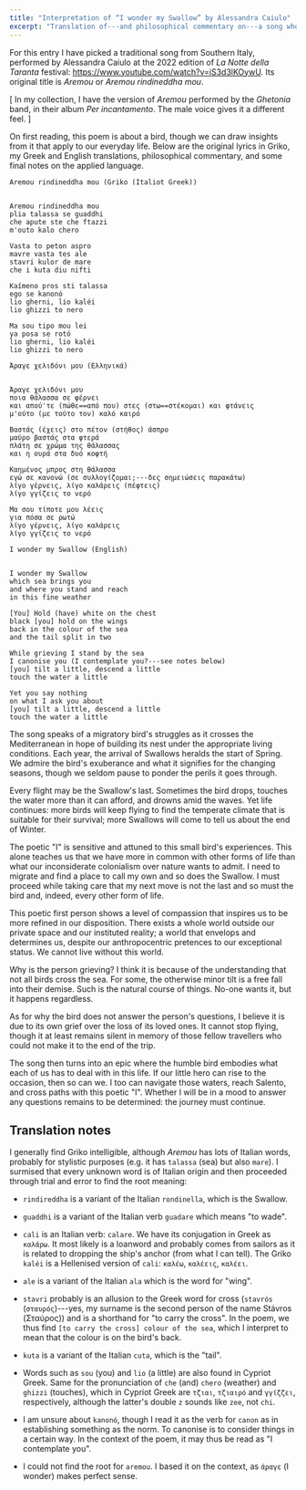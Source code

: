 ```yaml
---
title: "Interpretation of “I wonder my Swallow” by Alessandra Caiulo"
excerpt: "Translation of---and philosophical commentary on---a song whose translated title is 'I wonder my Swallow'."
---
```


For this entry I have picked a traditional song from Southern Italy,
performed by Alessandra Caiulo at the 2022 edition of _La Notte della
Taranta_ festival: <https://www.youtube.com/watch?v=iS3d3lKOywU>.  Its
original title is _Aremou_ or _Aremou rindineddha mou_.

[ In my collection, I have the version of _Aremou_ performed by the
  _Ghetonia_ band, in their album _Per incantamento_.  The male voice
  gives it a different feel. ]

On first reading, this poem is about a bird, though we can draw
insights from it that apply to our everyday life.  Below are the
original lyrics in Griko, my Greek and English translations,
philosophical commentary, and some final notes on the applied
language.

```
Aremou rindineddha mou (Griko (Italiot Greek))


Aremou rindineddha mou
plia talassa se guaddhi
che apute ste che ftazzi
m'outo kalo chero

Vasta to peton aspro
mavre vasta tes ale
stavri kulor de mare
che i kuta diu nifti

Kaímeno pros sti talassa
ego se kanonó
lio gherni, lio kaléi
lio ghizzi to nero

Ma sou tipo mou lei
ya posa se rotó
lio gherni, lio kaléi
lio ghizzi to nero
```

```
Άραγε χελιδόνι μου (Ελληνικά)


Άραγε χελιδόνι μου
ποια θάλασσα σε φέρνει
και απού'τε (πώθε==από που) στες (στω==στέκομαι) και φτάνεις
μ'ούτο (με τούτο τον) καλό καιρό

Βαστάς (έχεις) στο πέτον (στήθος) άσπρο
μαύρο βαστάς στα φτερά
πλάτη σε χρώμα της θάλασσας
και η ουρά στα δυό κοφτή

Καημένος μπρος στη θάλασσα
εγώ σε κανονώ (σε συλλογίζομαι;---δες σημειώσεις παρακάτω)
λίγο γέρνεις, λίγο καλάρεις (πέφτεις)
λίγο γγίζεις το νερό

Μα σου τίποτε μου λέεις
για πόσα σε ρωτώ
λίγο γέρνεις, λίγο καλάρεις
λίγο γγίζεις το νερό
```

```
I wonder my Swallow (English)


I wonder my Swallow
which sea brings you
and where you stand and reach
in this fine weather

[You] Hold (have) white on the chest
black [you] hold on the wings
back in the colour of the sea
and the tail split in two

While grieving I stand by the sea
I canonise you (I contemplate you?---see notes below)
[you] tilt a little, descend a little
touch the water a little

Yet you say nothing
on what I ask you about
[you] tilt a little, descend a little
touch the water a little
```

The song speaks of a migratory bird's struggles as it crosses the
Mediterranean in hope of building its nest under the appropriate
living conditions.  Each year, the arrival of Swallows heralds the
start of Spring.  We admire the bird's exuberance and what it
signifies for the changing seasons, though we seldom pause to ponder
the perils it goes through.

Every flight may be the Swallow's last.  Sometimes the bird drops,
touches the water more than it can afford, and drowns amid the waves.
Yet life continues: more birds will keep flying to find the temperate
climate that is suitable for their survival; more Swallows will come
to tell us about the end of Winter.

The poetic "I" is sensitive and attuned to this small bird's
experiences.  This alone teaches us that we have more in common with
other forms of life than what our inconsiderate colonialism over
nature wants to admit.  I need to migrate and find a place to call my
own and so does the Swallow.  I must proceed while taking care that my
next move is not the last and so must the bird and, indeed, every
other form of life.

This poetic first person shows a level of compassion that inspires us
to be more refined in our disposition.  There exists a whole world
outside our private space and our instituted reality; a world that
envelops and determines us, despite our anthropocentric pretences to
our exceptional status.  We cannot live without this world.

Why is the person grieving?  I think it is because of the
understanding that not all birds cross the sea.  For some, the
otherwise minor tilt is a free fall into their demise.  Such is the
natural course of things.  No-one wants it, but it happens regardless.

As for why the bird does not answer the person's questions, I believe
it is due to its own grief over the loss of its loved ones.  It cannot
stop flying, though it at least remains silent in memory of those
fellow travellers who could not make it to the end of the trip.

The song then turns into an epic where the humble bird embodies what
each of us has to deal with in this life.  If our little hero can rise
to the occasion, then so can we.  I too can navigate those waters,
reach Salento, and cross paths with this poetic "I".  Whether I will
be in a mood to answer any questions remains to be determined: the
journey must continue.

## Translation notes

I generally find Griko intelligible, although _Aremou_ has lots of
Italian words, probably for stylistic purposes (e.g. it has `talassa`
(sea) but also `mare`).  I surmised that every unknown word is of
Italian origin and then proceeded through trial and error to find the
root meaning:

- `rindireddha` is a variant of the Italian `rondinella`, which is the
  Swallow.

- `guaddhi` is a variant of the Italian verb `guadare` which means "to
  wade".

- `cali` is an Italian verb: `calare`.  We have its conjugation in
  Greek as `καλάρω`.  It most likely is a loanword and probably comes
  from sailors as it is related to dropping the ship's anchor (from
  what I can tell).  The Griko `kaléi` is a Hellenised version of
  `cali`: `καλέω`, `καλέεις`, `καλέει`.

- `ale` is a variant of the Italian `ala` which is the word for
  "wing".

- `stavri` probably is an allusion to the Greek word for cross
  (`stavrós` (`σταυρός`)---yes, my surname is the second person of the
  name Stávros (Σταύρος)) and is a shorthand for "to carry the cross".
  In the poem, we thus find `[to carry the cross] colour of the sea`,
  which I interpret to mean that the colour is on the bird's back.

- `kuta` is a variant of the Italian `cuta`, which is the "tail".

- Words such as `sou` (you) and `lio` (a little) are also found in
  Cypriot Greek.  Same for the pronunciation of `che` (and) `chero`
  (weather) and `ghizzi` (touches), which in Cypriot Greek are
  `τζιαι`, `τζιαιρό` and `γγίζζει`, respectively, although the
  latter's double `z` sounds like `zee`, not `chi`.

- I am unsure about `kanonó`, though I read it as the verb for `canon`
  as in establishing something as the norm.  To canonise is to
  consider things in a certain way.  In the context of the poem, it
  may thus be read as "I contemplate you".

- I could not find the root for `aremou`.  I based it on the context,
  as `άραγε` (I wonder) makes perfect sense.
